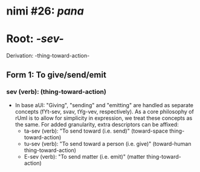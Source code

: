 # nimi #26: *pana*
# Root: *-sev-*
Derivation: -thing-toward-action-

## Form 1: To give/send/emit
### sev (verb): (thing-toward-action)
* In base aUI: "Giving", "sending" and "emitting" are handled as separate concepts (fYt-sev, svav, tYg-vev, respectively). As a core philosophy of rUmI is to allow for simplicity in expression, we treat these concepts as the same. For added granularity, extra descriptors can be affixed:
  * ta-sev (verb): "To send toward (i.e. send)" (toward-space thing-toward-action)
  * tu-sev (verb): "To send toward a person (i.e. give)" (toward-human thing-toward-action)
  * E-sev (verb): "To send matter (i.e. emit)" (matter thing-toward-action)


